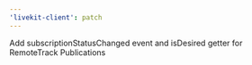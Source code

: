 ```yaml
---
'livekit-client': patch
---
```


Add subscriptionStatusChanged event and isDesired getter for RemoteTrack Publications